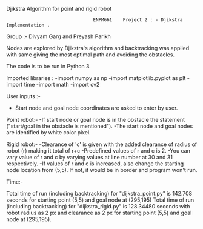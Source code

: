 Djikstra Algorithm for point and rigid robot

                                    ENPM661    Project 2 : - Djikstra Implementation . 
Group :- Divyam Garg and Preyash Parikh

Nodes are explored by Djikstra's algorithm and backtracking was applied with same giving the most optimal path and avoiding the obstacles.

The code is to be run in Python 3

Imported libraries : -import numpy as np -import matplotlib.pyplot as plt -import time -import math -import cv2

User inputs :-
- Start node and goal node coordinates are asked to enter by user.

Point robot:- -If start node or goal node is in the obstacle the statement ("start/goal in the obstacle is mentioned"). -The start node and goal nodes are identified by white color pixel.

Rigid robot:- -Clearance of 'c' is given with the added clearance of radius of robot (r) making it total of r+c -Predefined values of r and c is 2. -You can vary value of r and c by varying values at line number at 30 and 31 respectively. -If values of r and c is increased, also change the starting node location from (5,5). If not, it would be in border and program won't run.

Time:-

Total time of run (including backtracking) for "dijkstra_point.py" is 142.708 seconds for starting point (5,5) and goal node at (295,195)
Total time of run (including backtracking) for "dijkstra_rigid.py" is 128.34480 seconds with robot radius as 2 px and clearance as 2 px for starting point (5,5) and goal node at (295,195).
